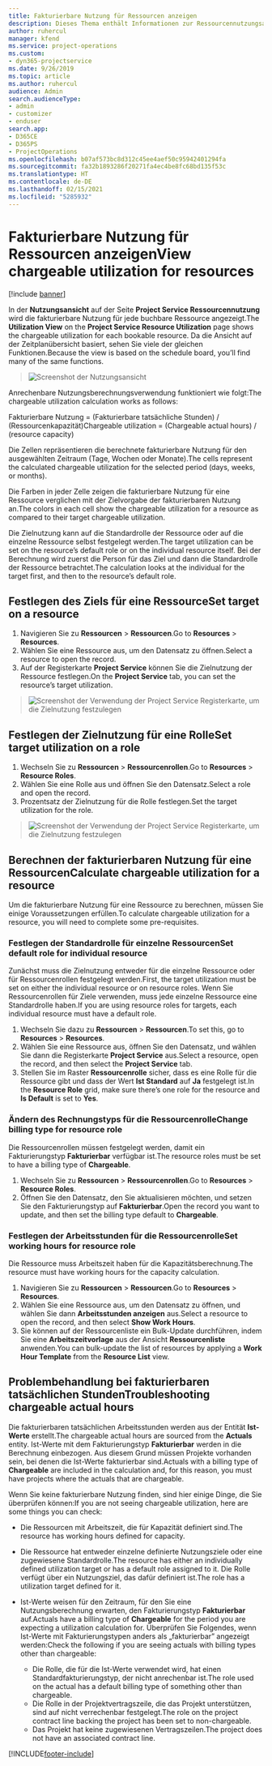 ```yaml
---
title: Fakturierbare Nutzung für Ressourcen anzeigen
description: Dieses Thema enthält Informationen zur Ressourcennutzungsansicht.
author: ruhercul
manager: kfend
ms.service: project-operations
ms.custom:
- dyn365-projectservice
ms.date: 9/26/2019
ms.topic: article
ms.author: ruhercul
audience: Admin
search.audienceType:
- admin
- customizer
- enduser
search.app:
- D365CE
- D365PS
- ProjectOperations
ms.openlocfilehash: b07af573bc8d312c45ee4aef50c95942401294fa
ms.sourcegitcommit: fa32b1893286f20271fa4ec4be8fc68bd135f53c
ms.translationtype: HT
ms.contentlocale: de-DE
ms.lasthandoff: 02/15/2021
ms.locfileid: "5285932"
---
```

# <a name="view-chargeable-utilization-for-resources"></a><span data-ttu-id="3bb26-103">Fakturierbare Nutzung für Ressourcen anzeigen</span><span class="sxs-lookup"><span data-stu-id="3bb26-103">View chargeable utilization for resources</span></span>

[!include [banner](../includes/psa-now-project-operations.md)]
 
<span data-ttu-id="3bb26-104">In der **Nutzungsansicht** auf der Seite **Project Service Ressourcennutzung** wird die fakturierbare Nutzung für jede buchbare Ressource angezeigt.</span><span class="sxs-lookup"><span data-stu-id="3bb26-104">The **Utilization View** on the **Project Service Resource Utilization** page shows the chargeable utilization for each bookable resource.</span></span> <span data-ttu-id="3bb26-105">Da die Ansicht auf der Zeitplanübersicht basiert, sehen Sie viele der gleichen Funktionen.</span><span class="sxs-lookup"><span data-stu-id="3bb26-105">Because the view is based on the schedule board, you’ll find many of the same functions.</span></span>

> ![Screenshot der Nutzungsansicht](media/FAQ-utilization-1.png)
 

<span data-ttu-id="3bb26-107">Anrechenbare Nutzungsberechnungsverwendung funktioniert wie folgt:</span><span class="sxs-lookup"><span data-stu-id="3bb26-107">The chargeable utilization calculation works as follows:</span></span>

   <span data-ttu-id="3bb26-108">Fakturierbare Nutzung = (Fakturierbare tatsächliche Stunden) / (Ressourcenkapazität)</span><span class="sxs-lookup"><span data-stu-id="3bb26-108">Chargeable utilization = (Chargeable actual hours) / (resource capacity)</span></span>

<span data-ttu-id="3bb26-109">Die Zellen repräsentieren die berechnete fakturierbare Nutzung für den ausgewählten Zeitraum (Tage, Wochen oder Monate).</span><span class="sxs-lookup"><span data-stu-id="3bb26-109">The cells represent the calculated chargeable utilization for the selected period (days, weeks, or months).</span></span>

<span data-ttu-id="3bb26-110">Die Farben in jeder Zelle zeigen die fakturierbare Nutzung für eine Ressource verglichen mit der Zielvorgabe der fakturierbaren Nutzung an.</span><span class="sxs-lookup"><span data-stu-id="3bb26-110">The colors in each cell show the chargeable utilization for a resource as compared to their target chargeable utilization.</span></span> 

<span data-ttu-id="3bb26-111">Die Zielnutzung kann auf die Standardrolle der Ressource oder auf die einzelne Ressource selbst festgelegt werden.</span><span class="sxs-lookup"><span data-stu-id="3bb26-111">The target utilization can be set on the resource’s default role or on the individual resource itself.</span></span> <span data-ttu-id="3bb26-112">Bei der Berechnung wird zuerst die Person für das Ziel und dann die Standardrolle der Ressource betrachtet.</span><span class="sxs-lookup"><span data-stu-id="3bb26-112">The calculation looks at the individual for the target first, and then to the resource’s default role.</span></span>

## <a name="set-target-on-a-resource"></a><span data-ttu-id="3bb26-113">Festlegen des Ziels für eine Ressource</span><span class="sxs-lookup"><span data-stu-id="3bb26-113">Set target on a resource</span></span>

1. <span data-ttu-id="3bb26-114">Navigieren Sie zu **Ressourcen** \> **Ressourcen**.</span><span class="sxs-lookup"><span data-stu-id="3bb26-114">Go to **Resources** \> **Resources**.</span></span> 
2. <span data-ttu-id="3bb26-115">Wählen Sie eine Ressource aus, um den Datensatz zu öffnen.</span><span class="sxs-lookup"><span data-stu-id="3bb26-115">Select a resource to open the record.</span></span> 
3. <span data-ttu-id="3bb26-116">Auf der Registerkarte **Project Service** können Sie die Zielnutzung der Ressource festlegen.</span><span class="sxs-lookup"><span data-stu-id="3bb26-116">On the **Project Service** tab, you can set the resource’s target utilization.</span></span>

> ![Screenshot der Verwendung der Project Service Registerkarte, um die Zielnutzung festzulegen](media/FAQ-utilization-2.png)
 
## <a name="set-target-utilization-on-a-role"></a><span data-ttu-id="3bb26-118">Festlegen der Zielnutzung für eine Rolle</span><span class="sxs-lookup"><span data-stu-id="3bb26-118">Set target utilization on a role</span></span>

1. <span data-ttu-id="3bb26-119">Wechseln Sie zu **Ressourcen** \> **Ressourcenrollen**.</span><span class="sxs-lookup"><span data-stu-id="3bb26-119">Go to **Resources** \> **Resource Roles**.</span></span> 
2. <span data-ttu-id="3bb26-120">Wählen Sie eine Rolle aus und öffnen Sie den Datensatz.</span><span class="sxs-lookup"><span data-stu-id="3bb26-120">Select a role and open the record.</span></span> 
3. <span data-ttu-id="3bb26-121">Prozentsatz der Zielnutzung für die Rolle festlegen.</span><span class="sxs-lookup"><span data-stu-id="3bb26-121">Set the target utilization for the role.</span></span>

> ![Screenshot der Verwendung der Project Service Registerkarte, um die Zielnutzung festzulegen](media/FAQ-utilization-3.png)
 
## <a name="calculate-chargeable-utilization-for-a-resource"></a><span data-ttu-id="3bb26-123">Berechnen der fakturierbaren Nutzung für eine Ressourcen</span><span class="sxs-lookup"><span data-stu-id="3bb26-123">Calculate chargeable utilization for a resource</span></span>

<span data-ttu-id="3bb26-124">Um die fakturierbare Nutzung für eine Ressource zu berechnen, müssen Sie einige Voraussetzungen erfüllen.</span><span class="sxs-lookup"><span data-stu-id="3bb26-124">To calculate chargeable utilization for a resource, you will need to complete some pre-requisites.</span></span> 

### <a name="set-default-role-for-individual-resource"></a><span data-ttu-id="3bb26-125">Festlegen der Standardrolle für einzelne Ressourcen</span><span class="sxs-lookup"><span data-stu-id="3bb26-125">Set default role for individual resource</span></span>

<span data-ttu-id="3bb26-126">Zunächst muss die Zielnutzung entweder für die einzelne Ressource oder für Ressourcenrollen festgelegt werden.</span><span class="sxs-lookup"><span data-stu-id="3bb26-126">First, the target utilization must be set on either the individual resource or on resource roles.</span></span> <span data-ttu-id="3bb26-127">Wenn Sie Ressourcenrollen für Ziele verwenden, muss jede einzelne Ressource eine Standardrolle haben.</span><span class="sxs-lookup"><span data-stu-id="3bb26-127">If you are using resource roles for targets, each individual resource must have a default role.</span></span> 

1. <span data-ttu-id="3bb26-128">Wechseln Sie dazu zu **Ressourcen** \> **Ressourcen**.</span><span class="sxs-lookup"><span data-stu-id="3bb26-128">To set this, go to **Resources** \> **Resources**.</span></span> 
2. <span data-ttu-id="3bb26-129">Wählen Sie eine Ressource aus, öffnen Sie den Datensatz, und wählen Sie dann die Registerkarte **Project Service** aus.</span><span class="sxs-lookup"><span data-stu-id="3bb26-129">Select a resource, open the record, and then select the **Project Service** tab.</span></span> 
3. <span data-ttu-id="3bb26-130">Stellen Sie im Raster **Ressourcenrolle** sicher, dass es eine Rolle für die Ressource gibt und dass der Wert **Ist Standard** auf **Ja** festgelegt ist.</span><span class="sxs-lookup"><span data-stu-id="3bb26-130">In the **Resource Role** grid, make sure there’s one role for the resource and **Is Default** is set to **Yes**.</span></span>
 
### <a name="change-billing-type-for-resource-role"></a><span data-ttu-id="3bb26-131">Ändern des Rechnungstyps für die Ressourcenrolle</span><span class="sxs-lookup"><span data-stu-id="3bb26-131">Change billing type for resource role</span></span>

<span data-ttu-id="3bb26-132">Die Ressourcenrollen müssen festgelegt werden, damit ein Fakturierungstyp **Fakturierbar** verfügbar ist.</span><span class="sxs-lookup"><span data-stu-id="3bb26-132">The resource roles must be set to have a billing type of **Chargeable**.</span></span> 

1. <span data-ttu-id="3bb26-133">Wechseln Sie zu **Ressourcen** \> **Ressourcenrollen**.</span><span class="sxs-lookup"><span data-stu-id="3bb26-133">Go to **Resources** \> **Resource Roles**.</span></span> 
2. <span data-ttu-id="3bb26-134">Öffnen Sie den Datensatz, den Sie aktualisieren möchten, und setzen Sie den Fakturierungstyp auf **Fakturierbar**.</span><span class="sxs-lookup"><span data-stu-id="3bb26-134">Open the record you want to update, and then set the billing type default to **Chargeable**.</span></span>

### <a name="set-working-hours-for-resource-role"></a><span data-ttu-id="3bb26-135">Festlegen der Arbeitsstunden für die Ressourcenrolle</span><span class="sxs-lookup"><span data-stu-id="3bb26-135">Set working hours for resource role</span></span>
 
<span data-ttu-id="3bb26-136">Die Ressource muss Arbeitszeit haben für die Kapazitätsberechnung.</span><span class="sxs-lookup"><span data-stu-id="3bb26-136">The resource must have working hours for the capacity calculation.</span></span> 

1. <span data-ttu-id="3bb26-137">Navigieren Sie zu **Ressourcen** \> **Ressourcen**.</span><span class="sxs-lookup"><span data-stu-id="3bb26-137">Go to **Resources** \> **Resources**.</span></span> 
2. <span data-ttu-id="3bb26-138">Wählen Sie eine Ressource aus, um den Datensatz zu öffnen, und wählen Sie dann **Arbeitsstunden anzeigen** aus.</span><span class="sxs-lookup"><span data-stu-id="3bb26-138">Select a resource to open the record, and then select **Show Work Hours**.</span></span> 
3. <span data-ttu-id="3bb26-139">Sie können auf der Ressourcenliste ein Bulk-Update durchführen, indem Sie eine **Arbeitszeitvorlage** aus der Ansicht **Ressourcenliste** anwenden.</span><span class="sxs-lookup"><span data-stu-id="3bb26-139">You can bulk-update the list of resources by applying a **Work Hour Template** from the **Resource List** view.</span></span>

## <a name="troubleshooting-chargeable-actual-hours"></a><span data-ttu-id="3bb26-140">Problembehandlung bei fakturierbaren tatsächlichen Stunden</span><span class="sxs-lookup"><span data-stu-id="3bb26-140">Troubleshooting chargeable actual hours</span></span>

<span data-ttu-id="3bb26-141">Die fakturierbaren tatsächlichen Arbeitsstunden werden aus der Entität **Ist-Werte** erstellt.</span><span class="sxs-lookup"><span data-stu-id="3bb26-141">The chargeable actual hours are sourced from the **Actuals** entity.</span></span> <span data-ttu-id="3bb26-142">Ist-Werte mit dem Fakturierungstyp **Fakturierbar** werden in die Berechnung einbezogen. Aus diesem Grund müssen Projekte vorhanden sein, bei denen die Ist-Werte fakturierbar sind.</span><span class="sxs-lookup"><span data-stu-id="3bb26-142">Actuals with a billing type of **Chargeable** are included in the calculation and, for this reason, you must have projects where the actuals that are chargeable.</span></span>

<span data-ttu-id="3bb26-143">Wenn Sie keine fakturierbare Nutzung finden, sind hier einige Dinge, die Sie überprüfen können:</span><span class="sxs-lookup"><span data-stu-id="3bb26-143">If you are not seeing chargeable utilization, here are some things you can check:</span></span>

- <span data-ttu-id="3bb26-144">Die Ressourcen mit Arbeitszeit, die für Kapazität definiert sind.</span><span class="sxs-lookup"><span data-stu-id="3bb26-144">The resource has working hours defined for capacity.</span></span>
- <span data-ttu-id="3bb26-145">Die Ressource hat entweder einzelne definierte Nutzungsziele oder eine zugewiesene Standardrolle.</span><span class="sxs-lookup"><span data-stu-id="3bb26-145">The resource has either an individually defined utilization target or has a default role assigned to it.</span></span> <span data-ttu-id="3bb26-146">Die Rolle verfügt über ein Nutzungsziel, das dafür definiert ist.</span><span class="sxs-lookup"><span data-stu-id="3bb26-146">The role has a utilization target defined for it.</span></span>
- <span data-ttu-id="3bb26-147">Ist-Werte weisen für den Zeitraum, für den Sie eine Nutzungsberechnung erwarten, den Fakturierungstyp **Fakturierbar** auf.</span><span class="sxs-lookup"><span data-stu-id="3bb26-147">Actuals have a billing type of **Chargeable** for the period you are expecting a utilization calculation for.</span></span> <span data-ttu-id="3bb26-148">Überprüfen Sie Folgendes, wenn Ist-Werte mit Fakturierungstypen anders als „fakturierbar” angezeigt werden:</span><span class="sxs-lookup"><span data-stu-id="3bb26-148">Check the following if you are seeing actuals with billing types other than chargeable:</span></span>

  - <span data-ttu-id="3bb26-149">Die Rolle, die für die Ist-Werte verwendet wird, hat einen Standardfakturierungstyp, der nicht anrechenbar ist.</span><span class="sxs-lookup"><span data-stu-id="3bb26-149">The role used on the actual has a default billing type of something other than chargeable.</span></span>
  - <span data-ttu-id="3bb26-150">Die Rolle in der Projektvertragszeile, die das Projekt unterstützen, sind auf nicht verrechenbar festgelegt.</span><span class="sxs-lookup"><span data-stu-id="3bb26-150">The role on the project contract line backing the project has been set to non-chargeable.</span></span>
  - <span data-ttu-id="3bb26-151">Das Projekt hat keine zugewiesenen Vertragszeilen.</span><span class="sxs-lookup"><span data-stu-id="3bb26-151">The project does not have an associated contract line.</span></span>



[!INCLUDE[footer-include](../includes/footer-banner.md)]